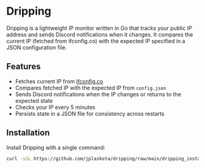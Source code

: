 # Dripping

Dripping is a lightweight IP monitor written in Go that tracks your public IP address and sends Discord notifications when it changes. It compares the current IP (fetched from ifconfig.co) with the expected IP specified in a JSON configuration file.

## Features

- Fetches current IP from [ifconfig.co](https://ifconfig.co)
- Compares fetched IP with the expected IP from `config.json`
- Sends Discord notifications when the IP changes or returns to the expected state
- Checks your IP every 5 minutes
- Persists state in a JSON file for consistency across restarts

## Installation

Install Dripping with a single command:

```bash
curl -sSL https://github.com/jplaskota/dripping/raw/main/dripping_install.sh | bash
```
